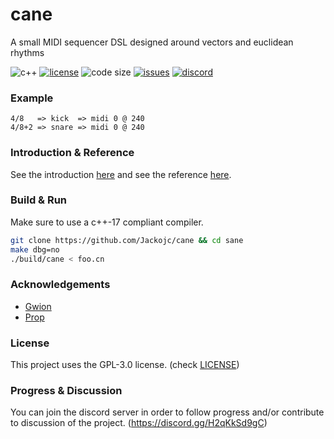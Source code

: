 # cane
A small MIDI sequencer DSL designed around vectors and euclidean rhythms

![c++](https://img.shields.io/badge/c%2B%2B-%3E%3D17-blue.svg?style=flat)
[![license](https://img.shields.io/github/license/Jackojc/cane.svg?style=flat)](./LICENSE)
![code size](https://img.shields.io/github/languages/code-size/Jackojc/cane?style=flat-square)
[![issues](https://img.shields.io/github/issues/Jackojc/cane.svg?style=flat)](https://github.com/Jackojc/cane/issues)
[![discord](https://img.shields.io/discord/537732103765229590.svg?label=discord&style=flat)](https://discord.gg/H2qKkSd9gC)

### Example
```
4/8   => kick  => midi 0 @ 240
4/8+2 => snare => midi 0 @ 240
```

### Introduction & Reference
See the introduction [here](doc/introduction.md)
and see the reference [here](doc/reference.md).

### Build & Run
Make sure to use a c++-17 compliant compiler.
```sh
git clone https://github.com/Jackojc/cane && cd sane
make dbg=no
./build/cane < foo.cn
```

### Acknowledgements
- [Gwion](https://github.com/Gwion/Gwion)
- [Prop](https://pbat.ch/proj/prop.html)

### License
This project uses the GPL-3.0 license. (check [LICENSE](LICENSE))

### Progress & Discussion
You can join the discord server in order to follow progress and/or contribute to discussion of the project. (https://discord.gg/H2qKkSd9gC)
